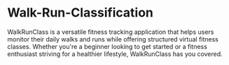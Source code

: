 # Walk-Run-Classification
WalkRunClass is a versatile fitness tracking application that helps users monitor their daily walks and runs while offering structured virtual fitness classes. Whether you're a beginner looking to get started or a fitness enthusiast striving for a healthier lifestyle, WalkRunClass has you covered.
